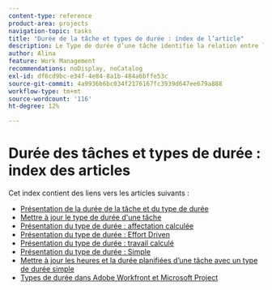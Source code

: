 ```yaml
---
content-type: reference
product-area: projects
navigation-topic: tasks
title: "Durée de la tâche et types de durée : index de l’article"
description: Le Type de durée d’une tâche identifie la relation entre le nombre de ressources affectées à une tâche, l’effort total et la Durée totale de la tâche. Découvrez la durée et le type de durée de la tâche dans les articles suivants.
author: Alina
feature: Work Management
recommendations: noDisplay, noCatalog
exl-id: df6cd9bc-e34f-4e84-8a1b-484a6bffe53c
source-git-commit: 4a9936b6bc034f2176167fc3939d647ee679a888
workflow-type: tm+mt
source-wordcount: '116'
ht-degree: 12%

---
```


# Durée des tâches et types de durée : index des articles

<!-- Audited: 1/2024 -->

Cet index contient des liens vers les articles suivants :

* [Présentation de la durée de la tâche et du type de durée](../../../manage-work/tasks/taskdurtn/task-duration-and-duration-type.md)
* [Mettre à jour le type de durée d&#39;une tâche](../../../manage-work/tasks/taskdurtn/update-duration-type-of-task.md)
* [Présentation du type de durée : affectation calculée](../../../manage-work/tasks/taskdurtn/calculated-assignment.md)
* [Présentation du type de durée : Effort Driven](../../../manage-work/tasks/taskdurtn/effort-driven.md)
* [Présentation du type de durée : travail calculé](../../../manage-work/tasks/taskdurtn/calculated-work.md)
* [Présentation du type de durée : Simple](../../../manage-work/tasks/taskdurtn/simple-duration-type.md)
* [Mettre à jour les heures et la durée planifiées d’une tâche avec un type de durée simple](../../../manage-work/tasks/taskdurtn/update-planned-hours-duration-for-simple-duration-task.md)
* [Types de durée dans Adobe Workfront et Microsoft Project](../../../manage-work/tasks/taskdurtn/workfront-ms-project-duration-types.md)


